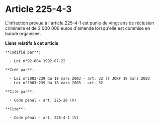 # Article 225-4-3

L'infraction prévue à l'article 225-4-1 est punie de vingt ans de réclusion criminelle et de 3 000 000 euros d'amende
lorsqu'elle est commise en bande organisée.

**Liens relatifs à cet article**

	**Codifié par**:

	  - Loi n°92-684 1992-07-22

	**Créé par**:

	  - Loi n°2003-239 du 18 mars 2003 - art. 32 () JORF 19 mars 2003
	  - Loi n°2003-239 du 18 mars 2003 - art. 32

	**Cité par**:

	  - Code pénal - art. 225-20 (V)

	**Cite**:

	  - Code pénal - art. 225-4-1 (V)
